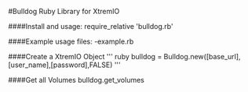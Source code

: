 #Bulldog
Ruby Library for XtremIO  

####Install and usage:
require_relative 'bulldog.rb'  

####Example usage files:
-example.rb  

####Create a XtremIO Object
''' ruby
bulldog = Bulldog.new([base_url],[user_name],[password],FALSE)
'''

####Get all Volumes
    bulldog.get_volumes
